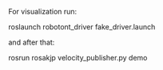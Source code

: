 For visualization run:

roslaunch robotont_driver fake_driver.launch

and after that:

rosrun rosakjp velocity_publisher.py demo
